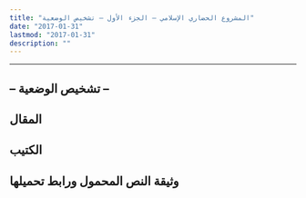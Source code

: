 ```yaml
---
title: "المشروع الحضاري الإسلامي – الجزء الأول – تشخيص الوضعية"
date: "2017-01-31"
lastmod: "2017-01-31"
description: ""
---
```

****

## **– تشخيص الوضعية –**

## المقال

## الكتيب

## وثيقة النص المحمول ورابط تحميلها

###